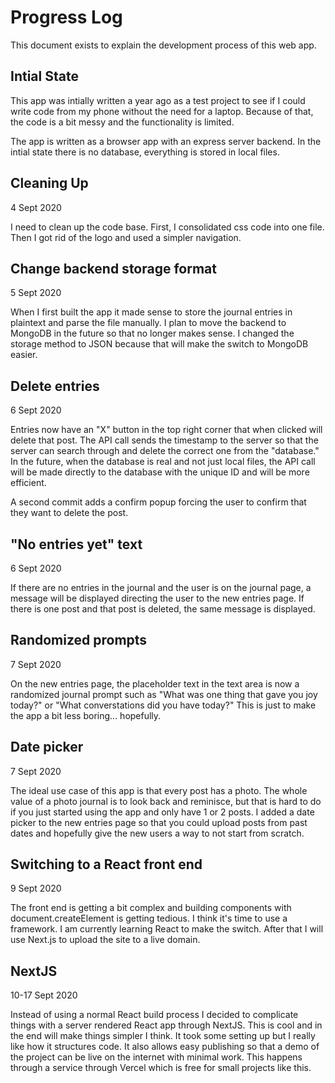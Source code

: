 # Progress Log

This document exists to explain the development process of this web app.

## Intial State

This app was intially written a year ago as a test project to see if I could write code from my phone without the need for a laptop.
Because of that, the code is a bit messy and the functionality is limited.

The app is written as a browser app with an express server backend. In the intial state there is no database, everything is stored in local files.

## Cleaning Up

4 Sept 2020

I need to clean up the code base.
First, I consolidated css code into one file.
Then I got rid of the logo and used a simpler navigation.

## Change backend storage format

5 Sept 2020

When I first built the app it made sense to store the journal entries in plaintext and parse the file manually. I plan to move the backend to MongoDB in the future so that no longer makes sense. I changed the storage method to JSON because that will make the switch to MongoDB easier.

## Delete entries

6 Sept 2020

Entries now have an "X" button in the top right corner that when clicked will delete that post. The API call sends the timestamp to the server so that the server can search through and delete the correct one from the "database." In the future, when the database is real and not just local files, the API call will be made directly to the database with the unique ID and will be more efficient.

A second commit adds a confirm popup forcing the user to confirm that they want to delete the post.

## "No entries yet" text

6 Sept 2020

If there are no entries in the journal and the user is on the journal page, a message will be displayed directing the user to the new entries page. If there is one post and that post is deleted, the same message is displayed.

## Randomized prompts

7 Sept 2020

On the new entries page, the placeholder text in the text area is now a randomized journal prompt such as "What was one thing that gave you joy today?" or "What converstations did you have today?" This is just to make the app a bit less boring... hopefully.

## Date picker

7 Sept 2020

The ideal use case of this app is that every post has a photo. The whole value of a photo journal is to look back and reminisce, but that is hard to do if you just started using the app and only have 1 or 2 posts. I added a date picker to the new entries page so that you could upload posts from past dates and hopefully give the new users a way to not start from scratch.

## Switching to a React front end

9 Sept 2020

The front end is getting a bit complex and building components with document.createElement is getting tedious. I think it's time to use a framework. I am currently learning React to make the switch. After that I will use Next.js to upload the site to a live domain.

## NextJS

10-17 Sept 2020

Instead of using a normal React build process I decided to complicate things with a server rendered React app through NextJS. This is cool and in the end will make things simpler I think. It took some setting up but I really like how it structures code. It also allows easy publishing so that a demo of the project can be live on the internet with minimal work. This happens through a service through Vercel which is free for small projects like this.

